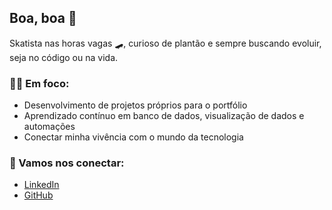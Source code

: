 ## Boa, boa 👋

Skatista nas horas vagas 🛹, curioso de plantão e sempre buscando evoluir, seja no código ou na vida.

### 👨‍💻 Em foco:
- Desenvolvimento de projetos próprios para o portfólio
- Aprendizado contínuo em banco de dados, visualização de dados e automações
- Conectar minha vivência com o mundo da tecnologia

### 🚀 Vamos nos conectar:
- [LinkedIn](linkedin.com/in/bruno-pereira-1ab0001b5)
- [GitHub](https://github.com/BrunoKTI)

